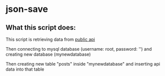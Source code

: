 # json-save

## What this script does:


This script is retrieving  data from [public api](https://gorest.co.in/public/v1/posts)

Then connecting to mysql database (username: root, password: '') and creating new database (mynewdatabase)

Then creating new table "posts" inside "mynewdatabase" and inserting api data into that table 

